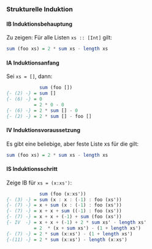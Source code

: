 ### Strukturelle Induktion

#### IB Induktionsbehauptung

Zu zeigen: Für alle Listen `xs :: [Int]` gilt:

```haskell
sum (foo xs) = 2 * sum xs - length xs
```

#### IA Induktionsanfang

Sei `xs = []`, dann:

```haskell
            sum (foo [])
{- (2) -} = sum []
{- (6) -} = 0
          = 2 * 0 - 0
{- (6) -} = 2 * sum [] - 0
{- (2) -} = 2 * sum [] - foo []
```

#### IV Induktionsvoraussetzung

Es gibt eine beliebige, aber feste Liste xs für die gilt:

```haskell
sum (foo xs) = 2 * sum xs - length xs
```

#### IS Induktionsschritt

Zeige IB für `xs = (x:xs')`:

```haskell
            sum (foo (x:xs'))
{- (3) -} = sum (x : x : (-1) : foo (xs'))
{- (7) -} = x + sum (x : (-1) : foo (xs'))
{- (7) -} = x + x + sum ((-1) : foo (xs'))
{- (7) -} = x + x + (-1) + sum (foo (xs'))
{- IV  -} = x + x + (-1) + 2 * sum xs' - length xs'
          = 2  * (x + sum xs') - (1 + length xs')
{- (7) -} = 2 * sum (x:xs') - (1 + length xs')
{-(11) -} = 2 * sum (x:xs') - length (x:xs')
```
